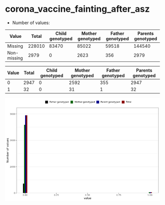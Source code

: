 # corona_vaccine_fainting_after_asz
- Number of values:

| Value | Total | Child genotyped | Mother genotyped | Father genotyped | Parents genotyped |
| ----- | ----- | --------------- | ---------------- | ---------------- |---------------- |
| Missing | 228010 | 83470 | 85022 | 59518 | 144540 |
| Non-missing | 2979 | 0 | 2623 | 356 | 2979 |

| Value | Total | Child genotyped | Mother genotyped | Father genotyped | Parents genotyped |
| ----- | ----- | --------------- | ---------------- | ---------------- |---------------- |
| 0 | 2947 | 0 | 2592 | 355 | 2947 |
| 1 | 32 | 0 | 31 | 1 | 32 |



![](corona_vaccine_fainting_after_asz_n.png)



